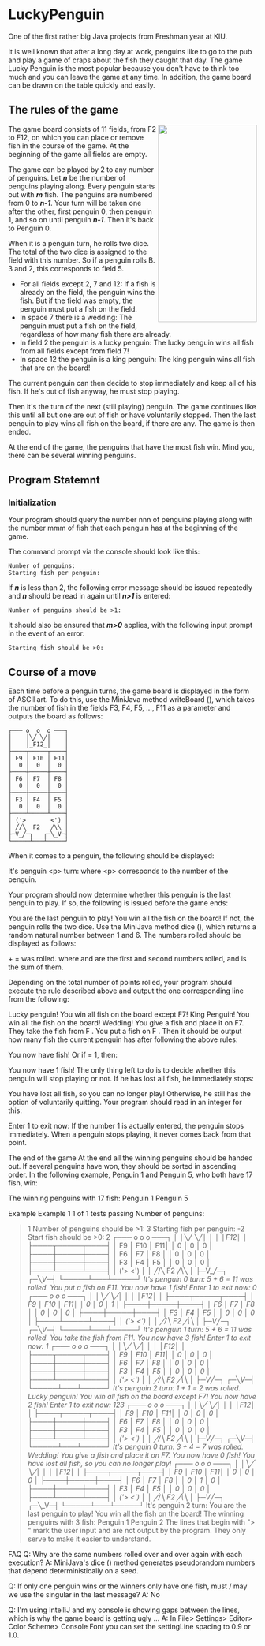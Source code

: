 # LuckyPenguin
One of the first rather big Java projects from Freshman year at KIU.

It is well known that after a long day at work, penguins like to go to the pub and play a game of craps about the fish they caught that day. The game Lucky Penguin is the most popular because you don't have to think too much and you can leave the game at any time. In addition, the game board can be drawn on the table quickly and easily.


## The rules of the game
<img align="right" width="200" height="400" src=https://artemis.ase.in.tum.de/api/files/markdown/Markdown_2020-11-11T14-43-22-981_a6efc7d3.png>
The game board consists of 11 fields, from F2 to F12, on which you can place or remove fish in the course of the game. At the beginning of the game all fields are empty.

The game can be played by 2 to any number of penguins. Let _**n**_ be the number of penguins playing along. Every penguin starts out with _**m**_ fish. The penguins are numbered from 0 to _**n-1**_. Your turn will be taken one after the other, first penguin 0, then penguin 1, and so on until penguin _**n-1**_. Then it's back to Penguin 0.

When it is a penguin turn, he rolls two dice. The total of the two dice is assigned to the field with this number. So if a penguin rolls B. 3 and 2, this corresponds to field 5.
<ul>
  <li> For all fields except 2, 7 and 12: If a fish is already on the field, the penguin wins the fish. But if the field was empty, the penguin must put a fish on the field. </li>
  <li>  In space 7 there is a wedding: The penguin must put a fish on the field, regardless of how many fish there are already. </li>
  <li> In field 2 the penguin is a lucky penguin: The lucky penguin wins all fish from all fields except from field 7! </li>
  <li> In space 12 the penguin is a king penguin: The king penguin wins all fish that are on the board! </li>
</ul>

The current penguin can then decide to stop immediately and keep all of his fish. If he's out of fish anyway, he must stop playing.

Then it's the turn of the next (still playing) penguin. The game continues like this until all but one are out of fish or have voluntarily stopped. Then the last penguin to play wins all fish on the board, if there are any. The game is then ended.

At the end of the game, the penguins that have the most fish win. Mind you, there can be several winning penguins.



## Program Statemnt
### **Initialization**
Your program should query the number nnn of penguins playing along with the number mmm of fish that each penguin has at the beginning of the game.

The command prompt via the console should look like this:
```
Number of penguins:
Starting fish per penguin:
```
If _**n**_ is less than 2, the following error message should be issued repeatedly and _**n**_ should be read in again until _**n>1**_ is entered:
```
Number of penguins should be >1:
```
It should also be ensured that _**m>0**_ applies, with the following input prompt in the event of an error:
```
Starting fish should be >0:
```
## Course of a move
Each time before a penguin turns, the game board is displayed in the form of ASCII art. To do this, use the MiniJava method writeBoard (), which takes the number of fish in the fields F3, F4, F5, …, F11 as a parameter and outputs the board as follows:
```
┌─── o  o  o ───┐
│    │╲╱ ╲╱│    │
│    │_F12_│    │
├────┬─────┬────┤
│ F9 │ F10 │ F11│
│  0 │  0  │  0 │
├────┼─────┼────┤
│ F6 │ F7  │ F8 │
│  0 │  0  │  0 │
├────┼─────┼────┤
│ F3 │ F4  │ F5 │
│  0 │  0  │  0 │
├────┴─────┴────┤
│ ('>       <') │
│ ╱/╲  F2   ╱\╲ │
├─V_╱─┐   ┌─╲_V─┤
└─────┴───┴─────┘
```
When it comes to a penguin, the following should be displayed:

It's penguin \<p> turn: where \<p> corresponds to the number of the penguin.

Your program should now determine whether this penguin is the last penguin to play. If so, the following is issued before the game ends:

You are the last penguin to play! You win all the fish on the board!
If not, the penguin rolls the two dice. Use the MiniJava method dice (), which returns a random natural number between 1 and 6. The numbers rolled should be displayed as follows:

<w1> + <w2> = <sum> was rolled.
where <w1> and <w2> are the first and second numbers rolled, and <sum> is the sum of them.

Depending on the total number of points rolled, your program should execute the rule described above and output the one corresponding line from the following:

Lucky penguin! You win all fish on the board except F7!
King Penguin! You win all the fish on the board!
Wedding! You give a fish and place it on F7.
They take the fish from F <sum>.
You put a fish on F <sum>.
Then it should be output how many fish the current penguin has after following the above rules:

You now have <f> fish!
Or if <f> = 1, then:

You now have 1 fish!
The only thing left to do is to decide whether this penguin will stop playing or not. If he has lost all fish, he immediately stops:

You have lost all fish, so you can no longer play!
Otherwise, he still has the option of voluntarily quitting. Your program should read in an integer for this:

Enter 1 to exit now:
If the number 1 is actually entered, the penguin stops immediately. When a penguin stops playing, it never comes back from that point.

The end of the game
At the end all the winning penguins should be handed out. If several penguins have won, they should be sorted in ascending order. In the following example, Penguin 1 and Penguin 5, who both have 17 fish, win:

The winning penguins with 17 fish:
Penguin 1
Penguin 5


Example
 Example 1 1 of 1 tests passing
Number of penguins:
> 1
Number of penguins should be >1:
> 3
Starting fish per penguin:
> -2
Start fish should be >0:
> 2
┌─── o  o  o ───┐
│    │╲╱ ╲╱│    │
│    │_F12_│    │
├────┬─────┬────┤
│ F9 │ F10 │ F11│
│  0 │  0  │  0 │
├────┼─────┼────┤
│ F6 │ F7  │ F8 │
│  0 │  0  │  0 │
├────┼─────┼────┤
│ F3 │ F4  │ F5 │
│  0 │  0  │  0 │
├────┴─────┴────┤
│ ('>       <') │
│ ╱/╲  F2   ╱\╲ │
├─V_╱─┐   ┌─╲_V─┤
└─────┴───┴─────┘
It's penguin 0 turn:
5 + 6 = 11 was rolled.
You put a fish on F11.
You now have 1 fish!
Enter 1 to exit now:
> 0
┌─── o  o  o ───┐
│    │╲╱ ╲╱│    │
│    │_F12_│    │
├────┬─────┬────┤
│ F9 │ F10 │ F11│
│  0 │  0  │  1 │
├────┼─────┼────┤
│ F6 │ F7  │ F8 │
│  0 │  0  │  0 │
├────┼─────┼────┤
│ F3 │ F4  │ F5 │
│  0 │  0  │  0 │
├────┴─────┴────┤
│ ('>       <') │
│ ╱/╲  F2   ╱\╲ │
├─V_╱─┐   ┌─╲_V─┤
└─────┴───┴─────┘
It's penguin 1 turn:
5 + 6 = 11 was rolled.
You take the fish from F11.
You now have 3 fish!
Enter 1 to exit now:
> 1
┌─── o  o  o ───┐
│    │╲╱ ╲╱│    │
│    │_F12_│    │
├────┬─────┬────┤
│ F9 │ F10 │ F11│
│  0 │  0  │  0 │
├────┼─────┼────┤
│ F6 │ F7  │ F8 │
│  0 │  0  │  0 │
├────┼─────┼────┤
│ F3 │ F4  │ F5 │
│  0 │  0  │  0 │
├────┴─────┴────┤
│ ('>       <') │
│ ╱/╲  F2   ╱\╲ │
├─V_╱─┐   ┌─╲_V─┤
└─────┴───┴─────┘
It's penguin 2 turn:
1 + 1 = 2 was rolled.
Lucky penguin! You win all fish on the board except F7!
You now have 2 fish!
Enter 1 to exit now:
> 123
┌─── o  o  o ───┐
│    │╲╱ ╲╱│    │
│    │_F12_│    │
├────┬─────┬────┤
│ F9 │ F10 │ F11│
│  0 │  0  │  0 │
├────┼─────┼────┤
│ F6 │ F7  │ F8 │
│  0 │  0  │  0 │
├────┼─────┼────┤
│ F3 │ F4  │ F5 │
│  0 │  0  │  0 │
├────┴─────┴────┤
│ ('>       <') │
│ ╱/╲  F2   ╱\╲ │
├─V_╱─┐   ┌─╲_V─┤
└─────┴───┴─────┘
It's penguin 0 turn:
3 + 4 = 7 was rolled.
Wedding! You give a fish and place it on F7.
You now have 0 fish!
You have lost all fish, so you can no longer play!
┌─── o  o  o ───┐
│    │╲╱ ╲╱│    │
│    │_F12_│    │
├────┬─────┬────┤
│ F9 │ F10 │ F11│
│  0 │  0  │  0 │
├────┼─────┼────┤
│ F6 │ F7  │ F8 │
│  0 │  1  │  0 │
├────┼─────┼────┤
│ F3 │ F4  │ F5 │
│  0 │  0  │  0 │
├────┴─────┴────┤
│ ('>       <') │
│ ╱/╲  F2   ╱\╲ │
├─V_╱─┐   ┌─╲_V─┤
└─────┴───┴─────┘
It's penguin 2 turn:
You are the last penguin to play! You win all the fish on the board!
The winning penguins with 3 fish:
Penguin 1
Penguin 2
The lines that begin with "> " mark the user input and are not output by the program. They only serve to make it easier to understand.



FAQ
Q: Why are the same numbers rolled over and over again with each execution?
A: MiniJava's dice () method generates pseudorandom numbers that depend deterministically on a seed.

Q: If only one penguin wins or the winners only have one fish, must / may we use the singular in the last message?
A: No

Q: I'm using IntelliJ and my console is showing gaps between the lines, which is why the game board is getting ugly …
A: In File> Settings> Editor> Color Scheme> Console Font you can set the settingLine spacing to 0.9 or 1.0.

